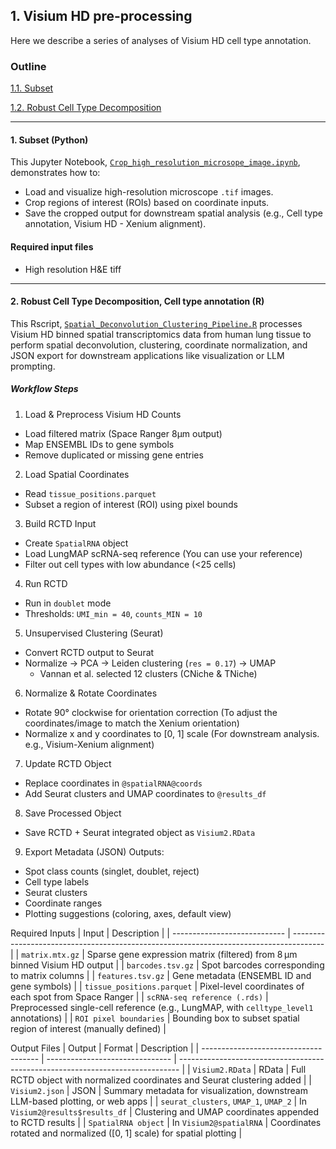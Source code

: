 ## 1. Visium HD pre-processing
Here we describe a series of analyses of Visium HD cell type annotation.

### Outline
[1.1. Subset](#1-subset-python)

[1.2. Robust Cell Type Decomposition](#2-robust-cell-type-decomposition-cell-type-annotation-r)



---
#### 1. Subset (Python)
This Jupyter Notebook, [`Crop_high_resolution_microsope_image.ipynb`](./Visium_HD_Crop_high_resolution_microsope_image.ipynb), demonstrates how to:
- Load and visualize high-resolution microscope `.tif` images.
- Crop regions of interest (ROIs) based on coordinate inputs.
- Save the cropped output for downstream spatial analysis (e.g., Cell type annotation, Visium HD - Xenium alignment).

#### Required input files
- High resolution H&E tiff

---
#### 2. Robust Cell Type Decomposition, Cell type annotation (R)
This Rscript, [`Spatial_Deconvolution_Clustering_Pipeline.R`](./Tissue2_celltype_annotation.R) processes Visium HD binned spatial transcriptomics data from human lung tissue to perform spatial deconvolution, clustering, coordinate normalization, and JSON export for downstream applications like visualization or LLM prompting.

##### Workflow Steps
1. Load & Preprocess Visium HD Counts
- Load filtered matrix (Space Ranger 8µm output)
- Map ENSEMBL IDs to gene symbols
- Remove duplicated or missing gene entries

2. Load Spatial Coordinates
-  Read `tissue_positions.parquet`
-  Subset a region of interest (ROI) using pixel bounds

3. Build RCTD Input
- Create `SpatialRNA` object
- Load LungMAP scRNA-seq reference (You can use your reference)
- Filter out cell types with low abundance (<25 cells)

4. Run RCTD
- Run in `doublet` mode
- Thresholds: `UMI_min = 40`, `counts_MIN = 10`

5. Unsupervised Clustering (Seurat)
- Convert RCTD output to Seurat
- Normalize → PCA → Leiden clustering (`res = 0.17`) → UMAP
  * Vannan et al. selected 12 clusters (CNiche & TNiche)
    
6. Normalize & Rotate Coordinates
- Rotate 90° clockwise for orientation correction (To adjust the coordinates/image to match the Xenium orientation)
- Normalize x and y coordinates to [0, 1] scale (For downstream analysis. e.g., Visium-Xenium alignment)

7. Update RCTD Object
- Replace coordinates in `@spatialRNA@coords`
- Add Seurat clusters and UMAP coordinates to `@results_df`

8. Save Processed Object
- Save RCTD + Seurat integrated object as `Visium2.RData`

9. Export Metadata (JSON)
Outputs:
- Spot class counts (singlet, doublet, reject)
- Cell type labels
- Seurat clusters
- Coordinate ranges
- Plotting suggestions (coloring, axes, default view)

Required Inputs
| Input                        | Description                                                                            |
| ---------------------------- | -------------------------------------------------------------------------------------- |
| `matrix.mtx.gz`              | Sparse gene expression matrix (filtered) from 8 µm binned Visium HD output             |
| `barcodes.tsv.gz`            | Spot barcodes corresponding to matrix columns                                          |
| `features.tsv.gz`            | Gene metadata (ENSEMBL ID and gene symbols)                                            |
| `tissue_positions.parquet`   | Pixel-level coordinates of each spot from Space Ranger                                 |
| `scRNA-seq reference (.rds)` | Preprocessed single-cell reference (e.g., LungMAP, with `celltype_level1` annotations) |
| `ROI pixel boundaries`       | Bounding box to subset spatial region of interest (manually defined)                   |

Output Files
| Output                                | Format                          | Description                                                                    |
| ------------------------------------- | ------------------------------- | ------------------------------------------------------------------------------ |
| `Visium2.RData`                       | RData                           | Full RCTD object with normalized coordinates and Seurat clustering added       |
| `Visium2.json`                        | JSON                            | Summary metadata for visualization, downstream LLM-based plotting, or web apps |
| `seurat_clusters`, `UMAP_1`, `UMAP_2` | In `Visium2@results$results_df` | Clustering and UMAP coordinates appended to RCTD results                       |
| `SpatialRNA object`                   | In `Visium2@spatialRNA`         | Coordinates rotated and normalized (\[0, 1] scale) for spatial plotting        |

